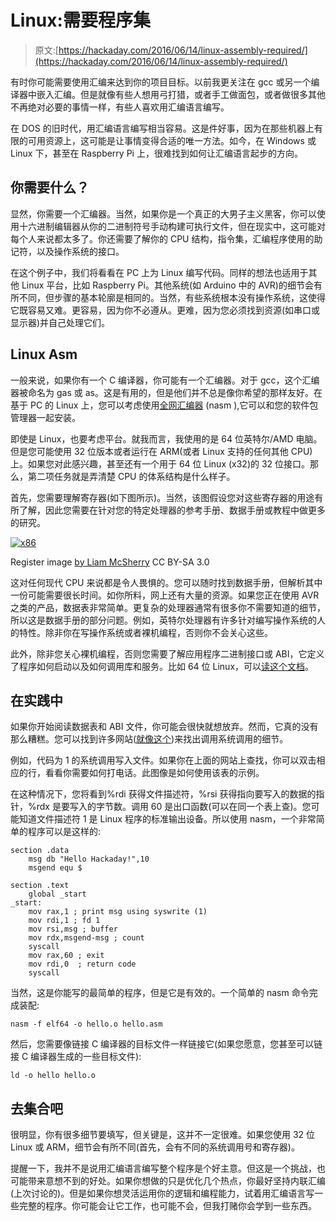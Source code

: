 # Linux:需要程序集

> 原文:[https://hackaday.com/2016/06/14/linux-assembly-required/](https://hackaday.com/2016/06/14/linux-assembly-required/)

有时你可能需要使用汇编来达到你的项目目标。以前我更关注在 gcc 或另一个编译器中嵌入汇编。但是就像有些人想用弓打猎，或者手工做面包，或者做很多其他不再绝对必要的事情一样，有些人喜欢用汇编语言编写。

在 DOS 的旧时代，用汇编语言编写相当容易。这是件好事，因为在那些机器上有限的可用资源上，这可能是让事情变得合适的唯一方法。如今，在 Windows 或 Linux 下，甚至在 Raspberry Pi 上，很难找到如何让汇编语言起步的方向。

## 你需要什么？

显然，你需要一个汇编器。当然，如果你是一个真正的大男子主义黑客，你可以使用十六进制编辑器从你的二进制符号手动构建可执行文件，但在现实中，这可能对每个人来说都太多了。你还需要了解你的 CPU 结构，指令集，汇编程序使用的助记符，以及操作系统的接口。

在这个例子中，我们将看看在 PC 上为 Linux 编写代码。同样的想法也适用于其他 Linux 平台，比如 Raspberry Pi。其他系统(如 Arduino 中的 AVR)的细节会有所不同，但步骤的基本轮廓是相同的。当然，有些系统根本没有操作系统，这使得它既容易又难。更容易，因为你不必遵从。更难，因为您必须找到资源(如串口或显示器)并自己处理它们。

## Linux Asm

一般来说，如果你有一个 C 编译器，你可能有一个汇编器。对于 gcc，这个汇编器被命名为 gas 或 as。这是有用的，但是他们并不总是像你希望的那样友好。在基于 PC 的 Linux 上，您可以考虑使用[全网汇编器](http://www.nasm.us/) (nasm ),它可以和您的软件包管理器一起安装。

即使是 Linux，也要考虑平台。就我而言，我使用的是 64 位英特尔/AMD 电脑。但是您可能使用 32 位版本或者运行在 ARM(或者 Linux 支持的任何其他 CPU)上。如果您对此感兴趣，甚至还有一个用于 64 位 Linux (x32)的 32 位接口。那么，第二项任务就是弄清楚 CPU 的体系结构是什么样子。

首先，您需要理解寄存器(如下图所示)。当然，该图假设您对这些寄存器的用途有所了解，因此您需要在针对您的特定处理器的参考手册、数据手册或教程中做更多的研究。

[![x86](../Images/cacd6d62e40b1e4adc44b24d6f8d93b5.png)](https://hackaday.com/wp-content/uploads/2016/05/x86.png)

Register image [by Liam McSherry](https://commons.wikimedia.org/wiki/File:Table_of_x86_Registers.png) CC BY-SA 3.0

这对任何现代 CPU 来说都是令人畏惧的。您可以随时找到数据手册，但解析其中一份可能需要很长时间。如你所料，网上还有大量的资源。如果您正在使用 AVR 之类的产品，数据表非常简单。更复杂的处理器通常有很多你不需要知道的细节，所以这是数据手册的部分问题。例如，英特尔处理器有许多针对编写操作系统的人的特性。除非你在写操作系统或者裸机编程，否则你不会关心这些。

此外，除非您关心裸机编程，否则您需要了解应用程序二进制接口或 ABI，它定义了程序如何启动以及如何调用库和服务。比如 64 位 Linux，可以[读这个文档](http://www.x86-64.org/documentation/abi.pdf)。

## 在实践中

如果你开始阅读数据表和 ABI 文件，你可能会很快就想放弃。然而，它真的没有那么糟糕。您可以找到许多网站([就像这个](https://filippo.io/linux-syscall-table/))来找出调用系统调用的细节。

例如，代码为 1 的系统调用写入文件。如果你在上面的网站上查找，你可以双击相应的行，看看你需要如何打电话。此图像是如何使用该表的示例。

在这种情况下，您将看到%rdi 获得文件描述符，%rsi 获得指向要写入的数据的指针，%rdx 是要写入的字节数。调用 60 是出口函数(可以在同一个表上查)。您可能知道文件描述符 1 是 Linux 程序的标准输出设备。所以使用 nasm，一个非常简单的程序可以是这样的:

```
section .data
    msg db "Hello Hackaday!",10
    msgend equ $

section .text
    global _start
_start:
    mov rax,1 ; print msg using syswrite (1)
    mov rdi,1 ; fd 1
    mov rsi,msg ; buffer
    mov rdx,msgend-msg ; count
    syscall
    mov rax,60 ; exit
    mov rdi,0  ; return code
    syscall
```

当然，这是你能写的最简单的程序，但是它是有效的。一个简单的 nasm 命令完成装配:

```
nasm -f elf64 -o hello.o hello.asm
```

然后，您需要像链接 C 编译器的目标文件一样链接它(如果您愿意，您甚至可以链接 C 编译器生成的一些目标文件):

```
ld -o hello hello.o
```

## 去集合吧

很明显，你有很多细节要填写，但关键是，这并不一定很难。如果您使用 32 位 Linux 或 ARM，细节会有所不同(首先，会有不同的系统调用号和寄存器)。

提醒一下，我并不是说用汇编语言编写整个程序是个好主意。但这是一个挑战，也可能带来意想不到的好处。如果你想做的只是优化几个热点，你最好坚持内联汇编(上次讨论的)。但是如果你想灵活运用你的逻辑和编程能力，试着用汇编语言写一些完整的程序。你可能会让它工作，也可能不会，但我打赌你会学到一些东西。